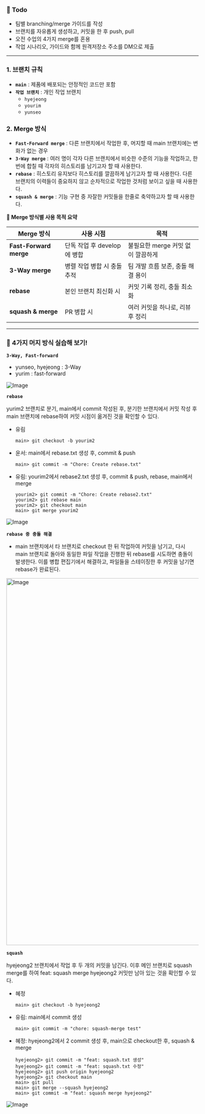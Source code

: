<h3>🐤 Todo</h3>

- 팀별 branching/merge 가이드를 작성
- 브랜치를 자유롭게 생성하고, 커밋을 한 후 push, pull
- 오전 수업의 4가지 merge를 혼용
- 작업 시나리오, 가이드와 함께 원격저장소 주소를 DM으로 제출

---

### 1. 브랜치 규칙

- **`main`** : 제품에 배포되는 안정적인 코드만 포함
- **`작업 브랜치`** : 개인 작업 브랜치
  - `hyejeong`
  - `yourim`
  - `yunseo`

### 2. Merge 방식

- **`Fast-Forward merge`** : 다른 브랜치에서 작업한 후, 머지할 때 main 브랜치에는 변화가 없는 경우
- **`3-Way merge`** : 여러 명이 각자 다른 브랜치에서 비슷한 수준의 기능을 작업하고, 한번에 합칠 때 각자의 히스토리를 남기고자 할 때 사용한다.
- **`rebase`** : 히스토리 유지보다 히스토리를 깔끔하게 남기고자 할 때 사용한다. 다른 브랜치의 이력들이 중요하지 않고 순차적으로 작업한 것처럼 보이고 싶을 때 사용한다.
- **`squash & merge`** : 기능 구현 중 자잘한 커밋들을 한줄로 축약하고자 할 때 사용한다.

**🐳 Merge 방식별 사용 목적 요약**

| **Merge 방식**         | 사용 시점                   | 목적                              |
| ---------------------- | --------------------------- | --------------------------------- |
| **Fast-Forward merge** | 단독 작업 후 develop에 병합 | 불필요한 merge 커밋 없이 깔끔하게 |
| **3-Way merge**        | 병렬 작업 병합 시 충돌 추적 | 팀 개발 흐름 보존, 충돌 해결 용이 |
| **rebase**             | 본인 브랜치 최신화 시       | 커밋 기록 정리, 충돌 최소화       |
| **squash & merge**     | PR 병합 시                  | 여러 커밋을 하나로, 리뷰 후 정리  |

<hr/>

<h3>🙊 4가지 머지 방식 실습해 보기!</h3>

**`3-Way, Fast-forward`**

- yunseo, hyejeong : 3-Way
- yurim : fast-forward

![Image](https://github.com/user-attachments/assets/8056fbcc-39d0-4106-b3fd-1fee61846886)

**`rebase`**

yurim2 브랜치로 분기, main에서 commit 작성된 후, 분기한 브랜치에서 커밋 작성 후 main 브랜치에 rebase하여 커밋 시점이 옮겨진 것을 확인할 수 있다.

- 유림
  ```shell
  main> git checkout -b yourim2
  ```
- 윤서: main에서 rebase.txt 생성 후, commit & push
  ```shell
  main> git commit -m "Chore: Create rebase.txt"
  ```
- 유림: yourim2에서 rebase2.txt 생성 후, commit & push, rebase, main에서 merge
  ```shell
  yourim2> git commit -m "Chore: Create rebase2.txt"
  yourim2> git rebase main
  yourim2> git checkout main
  main> git merge yourim2
  ```

![Image](https://github.com/user-attachments/assets/72e037bb-b1ed-433c-954d-0a022f6cfa0c)

**`rebase 중 충돌 해결`**

- main 브랜치에서 타 브랜치로 checkout 한 뒤 작업하여 커밋을 남기고, 다시 main 브랜치로 돌아와 동일한 파일 작업을 진행한 뒤 rebase를 시도하면 충돌이 발생한다. 이를 병합 편집기에서 해결하고, 파일들을 스테이징한 후 커밋을 남기면 rebase가 완료된다.

<img width="962" alt="Image" src="https://github.com/user-attachments/assets/c8303648-4798-4d4b-9559-646d78f3ee47" />

**`squash`**

hyejeong2 브랜치에서 작업 후 두 개의 커밋을 남긴다. 이후 메인 브랜치로 squash merge를 하여 feat: squash merge hyejeong2 커밋만 남아 있는 것을 확인할 수 있다.

- 혜정
  ```shell
  main> git checkout -b hyejeong2
  ```
- 유림: main에서 commit 생성
  ```shell
  main> git commit -m "chore: squash-merge test"
  ```
- 혜정: hyejeong2에서 2 commit 생성 후, main으로 checkout한 후, squash & merge
  ```shell
  hyejeong2> git commit -m "feat: squash.txt 생성"
  hyejeong2> git commit -m "feat: squash.txt 수정"
  hyejeong2> git push origin hyejeong2
  hyejeong2> git checkout main
  main> git pull
  main> git merge --squash hyejeong2
  main> git commit -m "feat: squash merge hyejeong2"
  ```

![Image](https://github.com/user-attachments/assets/26e1ae53-2256-4197-86a2-5facf2b6c944)
